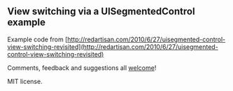 ## View switching via a UISegmentedControl example

Example code from
[http://redartisan.com/2010/6/27/uisegmented-control-view-switching-revisited](http://redartisan.com/2010/6/27/uisegmented-control-view-switching-revisited)

Comments, feedback and suggestions all [welcome](mailto:crafterm@redartisan.com)!

MIT license.
